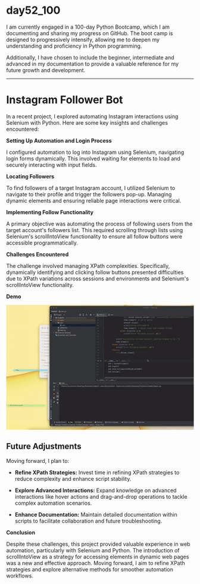 # day52_100
I am currently engaged in a 100-day Python Bootcamp, which I am documenting and sharing my progress on GitHub. The boot camp is designed to progressively intensify, allowing me to deepen my understanding and proficiency in Python programming.

Additionally, I have chosen to include the beginner, intermediate and advanced in my documentation to provide a valuable reference for my future growth and development.

----------
# Instagram Follower Bot

In a recent project, I explored automating Instagram interactions using Selenium with Python. Here are some key insights and challenges encountered:

__Setting Up Automation and Login Process__

I configured automation to log into Instagram using Selenium, navigating login forms dynamically. This involved waiting for elements to load and securely interacting with input fields.

__Locating Followers__

To find followers of a target Instagram account, I utilized Selenium to navigate to their profile and trigger the followers pop-up. Managing dynamic elements and ensuring reliable page interactions were critical.

__Implementing Follow Functionality__

A primary objective was automating the process of following users from the target account's followers list. This required scrolling through lists using Selenium's scrollIntoView functionality to ensure all follow buttons were accessible programmatically.

__Challenges Encountered__

The challenge involved managing XPath complexities. Specifically, dynamically identifying and clicking follow buttons presented difficulties due to XPath variations across sessions and environments and Selenium's scrollIntoView functionality.

__Demo__

![](https://github.com/AlvinChin1608/day52_100/blob/main/gif_demo/copy_2DCC402F-FE9B-49C3-A8FC-30D9AF319726-ezgif.com-video-to-gif-converter.gif)

## Future Adjustments
Moving forward, I plan to:

  - __Refine XPath Strategies:__ Invest time in refining XPath strategies to reduce complexity and enhance script stability.

  - __Explore Advanced Interactions:__ Expand knowledge on advanced interactions like hover actions and drag-and-drop operations to tackle complex automation scenarios.

  - __Enhance Documentation:__ Maintain detailed documentation within scripts to facilitate collaboration and future troubleshooting.

__Conclusion__

Despite these challenges, this project provided valuable experience in web automation, particularly with Selenium and Python. The introduction of scrollIntoView as a strategy for accessing elements in dynamic web pages was a new and effective approach. Moving forward, I aim to refine XPath strategies and explore alternative methods for smoother automation workflows.


